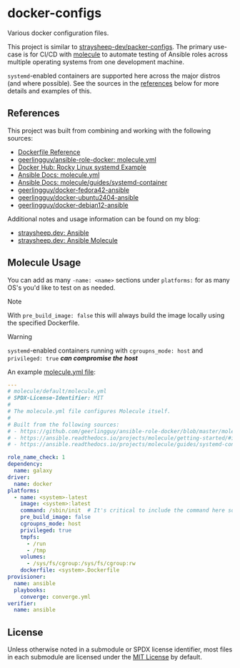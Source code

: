 # docker-configs

Various docker configuration files.

This project is similar to [straysheep-dev/packer-configs](https://github.com/straysheep-dev/packer-configs). The primary use-case is for CI/CD with [molecule](https://ansible.readthedocs.io/projects/molecule/getting-started/) to automate testing of Ansible roles across multiple operating systems from one development machine.

`systemd`-enabled containers are supported here across the major distros (and where possible). See the sources in the [references](#references) below for more details and examples of this.


## References

This project was built from combining and working with the following sources:

- [Dockerfile Reference](https://docs.docker.com/reference/dockerfile/)
- [geerlingguy/ansible-role-docker: molecule.yml](https://github.com/geerlingguy/ansible-role-docker/blob/master/molecule/default/molecule.yml)
- [Docker Hub: Rocky Linux systemd Example](https://hub.docker.com/r/rockylinux/rockylinux)
- [Ansible Docs: molecule.yml](https://ansible.readthedocs.io/projects/molecule/getting-started/#inspecting-the-moleculeyml)
- [Ansible Docs: molecule/guides/systemd-container](https://ansible.readthedocs.io/projects/molecule/guides/systemd-container/#systemd-container)
- [geerlingguy/docker-fedora42-ansible](https://github.com/geerlingguy/docker-fedora42-ansible/blob/master/Dockerfile)
- [geerlingguy/docker-ubuntu2404-ansible](https://github.com/geerlingguy/docker-ubuntu2404-ansible/blob/master/Dockerfile)
- [geerlingguy/docker-debian12-ansible](https://github.com/geerlingguy/docker-debian12-ansible/blob/master/Dockerfile)

Additional notes and usage information can be found on my blog:

- [straysheep.dev: Ansible](https://straysheep.dev/blog/2023/08/20/simple-ansible-ansible/)
- [straysheep.dev: Ansible Molecule](https://straysheep.dev/blog/2025/07/25/simple-ansible-ansible-molecule/)


## Molecule Usage

You can add as many `-name: <name>` sections under `platforms:` for as many OS's you'd like to test on as needed.

> [!NOTE]
> With `pre_build_image: false` this will always build the image locally using the specified Dockerfile.

> [!WARNING]
> `systemd`-enabled containers running with `cgroupns_mode: host` and `privileged: true` ***can compromise the host***

An example [molecule.yml file](https://ansible.readthedocs.io/projects/molecule/getting-started/#inspecting-the-moleculeyml):

```yml
---
# molecule/default/molecule.yml
# SPDX-License-Identifier: MIT
#
# The molecule.yml file configures Molecule itself.
#
# Built from the following sources:
# - https://github.com/geerlingguy/ansible-role-docker/blob/master/molecule/default/molecule.yml
# - https://ansible.readthedocs.io/projects/molecule/getting-started/#inspecting-the-moleculeyml
# - https://ansible.readthedocs.io/projects/molecule/guides/systemd-container/#systemd-container

role_name_check: 1
dependency:
  name: galaxy
driver:
  name: docker
platforms:
  - name: <system>-latest
    image: <system>:latest
    command: /sbin/init  # It's critical to include the command here so systemd is PID 1
    pre_build_image: false
    cgroupns_mode: host
    privileged: true
    tmpfs:
      - /run
      - /tmp
    volumes:
      - /sys/fs/cgroup:/sys/fs/cgroup:rw
    dockerfile: <system>.Dockerfile
provisioner:
  name: ansible
  playbooks:
    converge: converge.yml
verifier:
  name: ansible
```


## License

Unless otherwise noted in a submodule or SPDX license identifier, most files in each submodule are licensed under the [MIT License](LICENSE) by default.